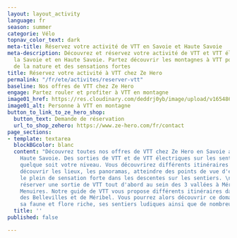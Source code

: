 ```yaml
---
layout: layout_activity
language: fr
season: summer
categorie: Vélo
topnav_color_text: dark
meta-title: Réservez votre activité de VTT en Savoie et Haute Savoie
meta-description: Découvrez et réservez votre activité de VTT et VTT électrique dans
  la Savoie et en Haute Savoie. Partez découvrir les montagnes à VTT pour profiter
  de la nature et des sensations fortes
title: Réservez votre activité à VTT chez Ze Hero
permalink: "/fr/ete/activites/reserver-vtt"
baseline: Nos offres de VTT chez Ze Hero
engage: Partez rouler et profiter à VTT en montagne
image01_href: https://res.cloudinary.com/deddrj0yb/image/upload/v1654866668/website/Sames%20Jones/FB_IMG_1654680653467.jpg
image01_alt: Personne à VTT en montagne
button_to_link_to_ze_hero_shop:
  button_text: Demande de réservation
  url_to_shop_zehero: https://www.ze-hero.com/fr/contact
page_sections:
- template: textarea
  blockBGcolor: blanc
  content: "Découvrez toutes nos offres de VTT chez Ze Hero en Savoie ainsi qu'en
    Haute Savoie. Des sorties de VTT et de VTT électriques sur les sentiers montagneux
    quelque soit votre niveau. Vous découvrirez différents itinéraires qui vous feront
    découvrir les lieux, les panoramas, atteindre des points de vue d'exception, faire
    le plein de sensation forte dans les descentes sur les sentiers. \n\nVous pourrez
    réserver une sortie de VTT tout d'abord au sein des 3 vallées à Méribel et Les
    Menuires. Notre guide de VTT vous propose différents itinéraires dans les montagnes
    des Bellevilles et de Méribel. Vous pourrez alors découvrir ce domaine incroyable,
    sa faune et flore riche, ses sentiers ludiques ainsi que de nombreux parcours."
  title: ''
published: false

---
```

